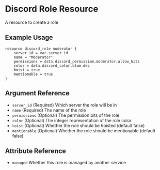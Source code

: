 # Discord Role Resource

A resource to create a role

## Example Usage

```hcl-terraform
resource discord_role moderator {
    server_id = var.server_id
    name = "Moderator"
    permissions = data.discord_permission.moderator.allow_bits
    color = data.discord_color.blue.dec
    hoist = true
    mentionable = true
}
```

## Argument Reference

* `server_id` (Required) Which server the role will be in
* `name` (Required) The name of the role
* `permissions` (Optional) The permission bits of the role
* `color` (Optional) The integer representation of the role color
* `hoist` (Optional) Whether the role should be hoisted (default false)
* `mentionable` (Optional) Whether the role should be mentionable (default false)

## Attribute Reference

* `managed` Whether this role is managed by another service
